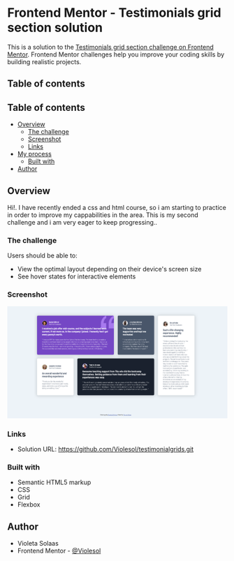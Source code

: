# Frontend Mentor - Testimonials grid section solution

This is a solution to the [Testimonials grid section challenge on Frontend Mentor](https://www.frontendmentor.io/challenges/testimonials-grid-section-Nnw6J7Un7). Frontend Mentor challenges help you improve your coding skills by building realistic projects. 

## Table of contents

## Table of contents

- [Overview](#overview)
  - [The challenge](#the-challenge)
  - [Screenshot](#screenshot)
  - [Links](#links)
- [My process](#my-process)
  - [Built with](#built-with) 
- [Author](#author)


## Overview
Hi!. I have recently ended a css and html course, so i am starting to practice in order to improve my cappabilities in the area.
This is my second challenge and i am very eager to keep progressing..  

### The challenge

Users should be able to:

- View the optimal layout depending on their device's screen size
- See hover states for interactive elements

### Screenshot

![](./design/desktop-design.png)


### Links

- Solution URL: https://github.com/Violesol/testimonialgrids.git


### Built with

- Semantic HTML5 markup
- CSS 
- Grid
- Flexbox


## Author

- Violeta Solaas
- Frontend Mentor - [@Violesol](https://www.frontendmentor.io/profile/Violesol)



